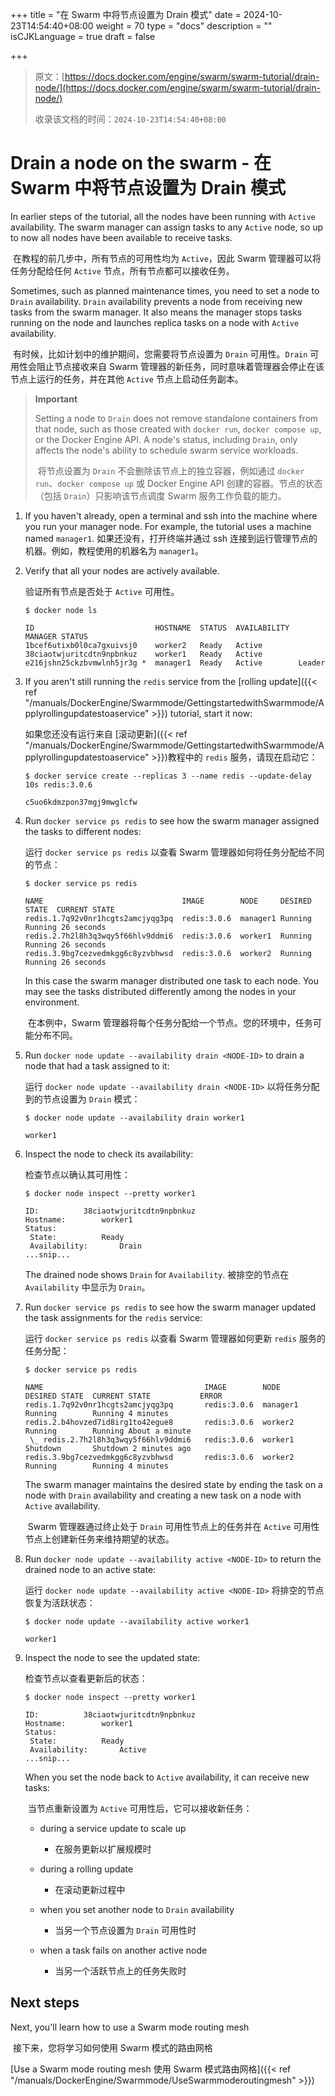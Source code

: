 +++
title = "在 Swarm 中将节点设置为 Drain 模式"
date = 2024-10-23T14:54:40+08:00
weight = 70
type = "docs"
description = ""
isCJKLanguage = true
draft = false

+++

> 原文：[https://docs.docker.com/engine/swarm/swarm-tutorial/drain-node/](https://docs.docker.com/engine/swarm/swarm-tutorial/drain-node/)
>
> 收录该文档的时间：`2024-10-23T14:54:40+08:00`

# Drain a node on the swarm - 在 Swarm 中将节点设置为 Drain 模式

In earlier steps of the tutorial, all the nodes have been running with `Active` availability. The swarm manager can assign tasks to any `Active` node, so up to now all nodes have been available to receive tasks.

​	在教程的前几步中，所有节点的可用性均为 `Active`，因此 Swarm 管理器可以将任务分配给任何 `Active` 节点，所有节点都可以接收任务。

Sometimes, such as planned maintenance times, you need to set a node to `Drain` availability. `Drain` availability prevents a node from receiving new tasks from the swarm manager. It also means the manager stops tasks running on the node and launches replica tasks on a node with `Active` availability.

​	有时候，比如计划中的维护期间，您需要将节点设置为 `Drain` 可用性。`Drain` 可用性会阻止节点接收来自 Swarm 管理器的新任务，同时意味着管理器会停止在该节点上运行的任务，并在其他 `Active` 节点上启动任务副本。

> **Important**
>
> 
>
> Setting a node to `Drain` does not remove standalone containers from that node, such as those created with `docker run`, `docker compose up`, or the Docker Engine API. A node's status, including `Drain`, only affects the node's ability to schedule swarm service workloads.
>
> ​	将节点设置为 `Drain` 不会删除该节点上的独立容器，例如通过 `docker run`、`docker compose up` 或 Docker Engine API 创建的容器。节点的状态（包括 `Drain`）只影响该节点调度 Swarm 服务工作负载的能力。

1. If you haven't already, open a terminal and ssh into the machine where you run your manager node. For example, the tutorial uses a machine named `manager1`. 如果还没有，打开终端并通过 ssh 连接到运行管理节点的机器。例如，教程使用的机器名为 `manager1`。

2. Verify that all your nodes are actively available.

   验证所有节点是否处于 `Active` 可用性。

   ```console
   $ docker node ls
   
   ID                           HOSTNAME  STATUS  AVAILABILITY  MANAGER STATUS
   1bcef6utixb0l0ca7gxuivsj0    worker2   Ready   Active
   38ciaotwjuritcdtn9npbnkuz    worker1   Ready   Active
   e216jshn25ckzbvmwlnh5jr3g *  manager1  Ready   Active        Leader
   ```

3. If you aren't still running the `redis` service from the [rolling update]({{< ref "/manuals/DockerEngine/Swarmmode/GettingstartedwithSwarmmode/Applyrollingupdatestoaservice" >}}) tutorial, start it now:

   如果您还没有运行来自 [滚动更新]({{< ref "/manuals/DockerEngine/Swarmmode/GettingstartedwithSwarmmode/Applyrollingupdatestoaservice" >}})教程中的 `redis` 服务，请现在启动它：

   ```console
   $ docker service create --replicas 3 --name redis --update-delay 10s redis:3.0.6
   
   c5uo6kdmzpon37mgj9mwglcfw
   ```

4. Run `docker service ps redis` to see how the swarm manager assigned the tasks to different nodes:

   运行 `docker service ps redis` 以查看 Swarm 管理器如何将任务分配给不同的节点：

   ```console
   $ docker service ps redis
   
   NAME                               IMAGE        NODE     DESIRED STATE  CURRENT STATE
   redis.1.7q92v0nr1hcgts2amcjyqg3pq  redis:3.0.6  manager1 Running        Running 26 seconds
   redis.2.7h2l8h3q3wqy5f66hlv9ddmi6  redis:3.0.6  worker1  Running        Running 26 seconds
   redis.3.9bg7cezvedmkgg6c8yzvbhwsd  redis:3.0.6  worker2  Running        Running 26 seconds
   ```

   In this case the swarm manager distributed one task to each node. You may see the tasks distributed differently among the nodes in your environment.

   ​	在本例中，Swarm 管理器将每个任务分配给一个节点。您的环境中，任务可能分布不同。

5. Run `docker node update --availability drain <NODE-ID>` to drain a node that had a task assigned to it:

   运行 `docker node update --availability drain <NODE-ID>` 以将任务分配到的节点设置为 `Drain` 模式：

   ```console
   $ docker node update --availability drain worker1
   
   worker1
   ```

6. Inspect the node to check its availability:

   检查节点以确认其可用性：

   ```console
   $ docker node inspect --pretty worker1
   
   ID:			38ciaotwjuritcdtn9npbnkuz
   Hostname:		worker1
   Status:
    State:			Ready
    Availability:		Drain
   ...snip...
   ```

   The drained node shows `Drain` for `Availability`. 被排空的节点在 `Availability` 中显示为 `Drain`。

7. Run `docker service ps redis` to see how the swarm manager updated the task assignments for the `redis` service:

   运行 `docker service ps redis` 以查看 Swarm 管理器如何更新 `redis` 服务的任务分配：

   ```console
   $ docker service ps redis
   
   NAME                                    IMAGE        NODE      DESIRED STATE  CURRENT STATE           ERROR
   redis.1.7q92v0nr1hcgts2amcjyqg3pq       redis:3.0.6  manager1  Running        Running 4 minutes
   redis.2.b4hovzed7id8irg1to42egue8       redis:3.0.6  worker2   Running        Running About a minute
    \_ redis.2.7h2l8h3q3wqy5f66hlv9ddmi6   redis:3.0.6  worker1   Shutdown       Shutdown 2 minutes ago
   redis.3.9bg7cezvedmkgg6c8yzvbhwsd       redis:3.0.6  worker2   Running        Running 4 minutes
   ```

   The swarm manager maintains the desired state by ending the task on a node with `Drain` availability and creating a new task on a node with `Active` availability.

   ​	Swarm 管理器通过终止处于 `Drain` 可用性节点上的任务并在 `Active` 可用性节点上创建新任务来维持期望的状态。

8. Run `docker node update --availability active <NODE-ID>` to return the drained node to an active state:

   运行 `docker node update --availability active <NODE-ID>` 将排空的节点恢复为活跃状态：

   ```console
   $ docker node update --availability active worker1
   
   worker1
   ```

9. Inspect the node to see the updated state:

   检查节点以查看更新后的状态：

   ```console
   $ docker node inspect --pretty worker1
   
   ID:			38ciaotwjuritcdtn9npbnkuz
   Hostname:		worker1
   Status:
    State:			Ready
    Availability:		Active
   ...snip...
   ```

   When you set the node back to `Active` availability, it can receive new tasks:

   ​	当节点重新设置为 `Active` 可用性后，它可以接收新任务：
   
   - during a service update to scale up
     - 在服务更新以扩展规模时
   
   - during a rolling update
     - 在滚动更新过程中
   - when you set another node to `Drain` availability
     - 当另一个节点设置为 `Drain` 可用性时
   - when a task fails on another active node
     - 当另一个活跃节点上的任务失败时

## Next steps

Next, you'll learn how to use a Swarm mode routing mesh

​	接下来，您将学习如何使用 Swarm 模式的路由网格

[Use a Swarm mode routing mesh 使用 Swarm 模式路由网格]({{< ref "/manuals/DockerEngine/Swarmmode/UseSwarmmoderoutingmesh" >}})
